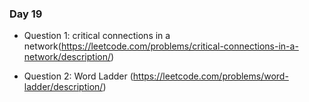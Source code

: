 ### Day 19

- Question 1: critical connections in a network(https://leetcode.com/problems/critical-connections-in-a-network/description/)

- Question 2: Word Ladder (https://leetcode.com/problems/word-ladder/description/)



